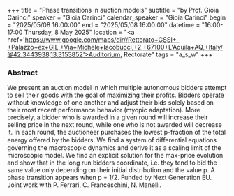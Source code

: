 +++
title = "Phase transitions in auction models"
subtitle = "by Prof. Gioia Carinci"
speaker = "Gioia Carinci"
calendar_speaker = "Gioia Carinci"
begin = "2025/05/08  16:00:00"
end = "2025/05/08  16:00:00"
datetime = "16:00-17:00 Thursday, 8 May 2025"
location = "<a href='https://www.google.com/maps/dir//Rettorato+GSSI+-+Palazzo+ex+GIL,+Via+Michele+Iacobucci,+2,+67100+L'Aquila+AQ,+Italy/@42.3443938,13.3153852'>Auditorium, Rectorate</a>"
tags = "a_s_w"
+++

### Abstract
We present an auction model in which multiple autonomous bidders attempt to sell their goods with the goal of maximizing their profits. Bidders operate without knowledge of one another and adjust their bids solely based on their most recent performance behavior (myopic adaptation). More precisely, a bidder who is awarded in a given round will increase their selling price in the next round, while one who is not awarded will decrease it. In each round, the auctioneer purchases the lowest p-fraction of the total energy offered by the bidders. We find a system of diﬀerential equations governing the macroscopic dynamics and derive it as a scaling limit of the microscopic model. We find an explicit solution for the max-price evolution and show that in the long run bidders coordinate, i.e. they tend to bid the same value only depending on their initial distribution and the value p. A phase transition appears when p = 1/2. Funded by Next Generation EU. Joint work with P. Ferrari, C. Franceschini, N. Manelli.
